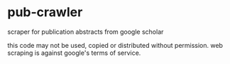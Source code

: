 # pub-crawler
scraper for publication abstracts from google scholar

this code may not be used, copied or distributed without permission.
web scraping is against google's terms of service.
